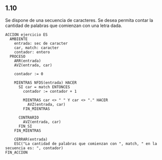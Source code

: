 ## 1.10
Se dispone de una secuencia de caracteres. Se desea permita contar la cantidad de palabras que comienzan
con una letra dada.

```
ACCION ejercicio ES
  AMBIENTE
    entrada: sec de caracter
    car, match: caracter
    contador: entero
  PROCESO
    ARR(entrada)
    AVZ(entrada, car)

    contador := 0

    MIENTRAS NFDS(entrada) HACER
      SI car = match ENTONCES
        contador := contador + 1

        MIENTRAS car <> " " Y car <> "." HACER
          AVZ(entrada, car)
        FIN_MIENTRAS

      CONTRARIO
        AVZ(entrada, car)
      FIN_SI
    FIN_MIENTRAS

    CERRAR(entrada)
    ESC("La cantidad de palabras que comienzan con ", match, " en la secuencia es: ", contador)
FIN_ACCION
```
